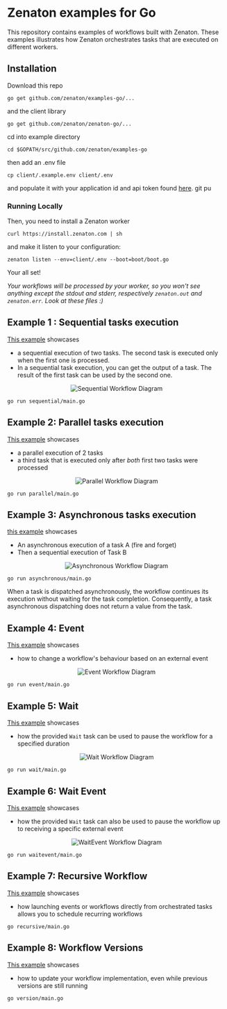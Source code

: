 # Zenaton examples for Go
This repository contains examples of workflows built with Zenaton. These examples illustrates how Zenaton orchestrates tasks that are executed on different workers.

## Installation
Download this repo
```
go get github.com/zenaton/examples-go/...
```
and the client library
```
go get github.com/zenaton/zenaton-go/...
```
cd into example directory
```
cd $GOPATH/src/github.com/zenaton/examples-go
```
then add an .env file
```
cp client/.example.env client/.env
```
and populate it with your application id and api token found [here](https://zenaton.com/app/api).
git pu
### Running Locally
Then, you need to install a Zenaton worker
```
curl https://install.zenaton.com | sh
```
and make it listen to your configuration:
```
zenaton listen --env=client/.env --boot=boot/boot.go
```
Your all set!


*Your workflows will be processed by your worker, so you won't see anything except the stdout and stderr, respectively `zenaton.out` and `zenaton.err`. Look at these files :)*

## Example 1 : Sequential tasks execution
[This example](https://github.com/zenaton/examples-go/tree/master/workflows/sequential.go) showcases
- a sequential execution of two tasks. The second task is executed only when the first one is processed.
- In a sequential task execution, you can get the output of a task. The result of the first task can be used by the second one.

<p align="center">
    <img src="support/sequential_workflow.png" alt="Sequential Workflow Diagram" />
</p>

```
go run sequential/main.go
```

## Example 2: Parallel tasks execution
[This example](https://github.com/zenaton/examples-go/tree/master/workflows/parallel.go) showcases
- a parallel execution of 2 tasks
- a third task that is executed only after *both* first two tasks were processed

<p align="center">
    <img src="support/parallel_workflow.png" alt="Parallel Workflow Diagram" />
</p>

```
go run parallel/main.go
```

## Example 3: Asynchronous tasks execution
[this example](https://github.com/zenaton/examples-go/tree/master/workflows/asynchronous.go) showcases
- An asynchronous execution of a task A (fire and forget)
- Then a sequential execution of Task B

<p align="center">
    <img src="support/asynchronous_workflow.png" alt="Asynchronous Workflow Diagram" />
</p>

```
go run asynchronous/main.go
```

When a task is dispatched asynchronously, the workflow continues its execution without waiting for the task completion. Consequently, a task asynchronous dispatching does not return a value from the task.

## Example 4: Event
[This example](https://github.com/zenaton/examples-go/tree/master/workflows/event.go) showcases
- how to change a workflow's behaviour based on an external event

<p align="center">
    <img src="support/event_workflow.png" alt="Event Workflow Diagram" />
</p>

```
go run event/main.go
```

## Example 5: Wait
[This example](https://github.com/zenaton/examples-go/tree/master/workflows/wait.go) showcases
- how the provided `Wait` task can be used to pause the workflow for a specified duration

<p align="center">
    <img src="support/wait_workflow.png" alt="Wait Workflow Diagram" />
</p>

```
go run wait/main.go
```

## Example 6: Wait Event
[This example](https://github.com/zenaton/examples-go/tree/master/workflows/wait_event.go) showcases
- how the provided `Wait` task can also be used to pause the workflow up to receiving a specific external event

<p align="center">
    <img src="support/waitEvent_workflow.png" alt="WaitEvent Workflow Diagram" />
</p>

```
go run waitevent/main.go
```

## Example 7: Recursive Workflow
[This example](https://github.com/zenaton/examples-go/tree/master/recursive/recursive.go) showcases
- how launching events or workflows directly from orchestrated tasks allows you to schedule recurring workflows

```
go recursive/main.go
```

## Example 8: Workflow Versions
[This example](https://github.com/zenaton/examples-go/tree/master/workflows/version.go) showcases
- how to update your workflow implementation, even while previous versions are still running

```
go version/main.go
```
